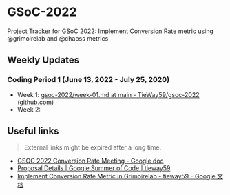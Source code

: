 # GSoC-2022

Project Tracker for GSoC 2022: Implement Conversion Rate metric using @grimoirelab and @chaoss metrics

## Weekly Updates

### Coding Period 1 (June 13, 2022 - July 25, 2020)

- Week 1: [gsoc-2022/week-01.md at main - TieWay59/gsoc-2022 (github.com)](https://github.com/TieWay59/gsoc-2022/blob/main/reports/week-01/week-01.md)
- Week 2:

## Useful links

> External links might be expired after a long time.

- [GSOC 2022 Conversion Rate Meeting - Google doc](https://docs.google.com/document/d/1Pbl16AL9KL25xh3zThOcWWsQCfOk9yGWuLanXX_mkfM/edit#heading=h.uvvch85p6izn)
- [Proposal Details | Google Summer of Code | tieway59](https://summerofcode.withgoogle.com/proposals/details/7UYl2xpi)
- [Implement Conversion Rate Metric in Grimoirelab - tieway59 - Google 文档](https://docs.google.com/document/d/177gdubVEPlMq6DnZr4nVMIWUW74soG74kc_PaT4TqRM/edit)
